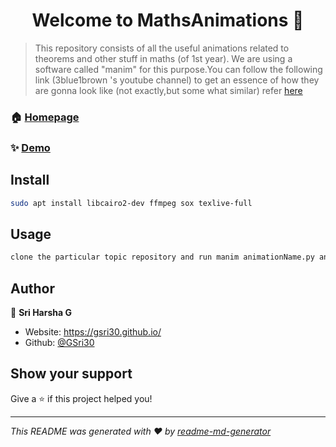 <h1 align="center">Welcome to MathsAnimations 👋</h1>
<p>
</p>

> This repository consists of all the useful animations related to theorems and other stuff in maths (of 1st year). We are using a software called &#34;manim&#34; for this purpose.You can follow the following link (3blue1brown 's youtube channel) to get an essence of how they are gonna look like (not exactly,but some what similar) refer <a href=&#34;https://www.youtube.com/channel/UCYO_jab_esuFRV4b17AJtAw&#34;>here</a>

### 🏠 [Homepage](https://animations.fossee.in/video/42)

### ✨ [Demo](https://animations.fossee.in/video/42)

## Install

```sh
sudo apt install libcairo2-dev ffmpeg sox texlive-full                                                   python3 -m pip install manimlib
```

## Usage

```sh
clone the particular topic repository and run manim animationName.py animationClass -pl
```

## Author

👤 **Sri Harsha G**

* Website: https://gsri30.github.io/
* Github: [@GSri30](https://github.com/GSri30)

## Show your support

Give a ⭐️ if this project helped you!

***
_This README was generated with ❤️ by [readme-md-generator](https://github.com/kefranabg/readme-md-generator)_